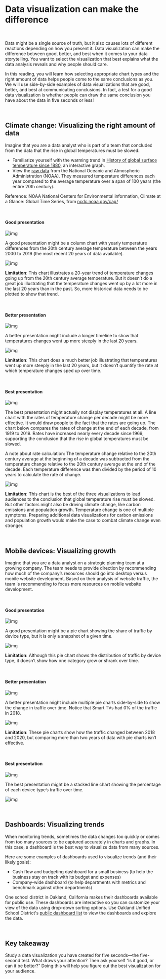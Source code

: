 # Data visualization can make the difference

&nbsp;

Data might be a single source of truth, but it also causes lots of different reactions depending on how you present it. Data visualization can make the difference between good, better, and best when it comes to your data storytelling. You want to select the visualization that best explains what the data analysis reveals and why people should care.

In this reading, you will learn how selecting appropriate chart types and the right amount of data helps people come to the same conclusions as you. We will use side-by-side examples of data visualizations that are good, better, and best at communicating conclusions. In fact, a test for a good data visualization is whether people can draw the same conclusion you have about the data in five seconds or less!

&nbsp;

## Climate change: Visualizing the right amount of data

Imagine that you are a data analyst who is part of a team that concluded from the data that the rise in global temperatures must be slowed. 

* Familiarize yourself with the warming trend in [History of global surface temperature since 1880](https://www.climate.gov/news-features/understanding-climate/climate-change-global-temperature), an interactive graph. 
* View the [raw data](https://www.ncdc.noaa.gov/cag/global/time-series/globe/land_ocean/ytd/12/1880-2019) from the National Oceanic and Atmospheric Administration (NOAA). They measured temperature differences each year compared to the average temperature over a span of 100 years (the entire 20th century). 

Reference: NOAA National Centers for Environmental information, Climate at a Glance: Global Time Series, from [ncdc.noaa.gov/cag/](https://www.ncdc.noaa.gov/cag/)

&nbsp;

#### Good presentation

![img](img/diff1.png)

A good presentation might be a column chart with yearly temperature differences from the 20th century average temperature between the years 2000 to 2019 (the most recent 20 years of data available).

![img](img/diff2.png)

**Limitation**: This chart illustrates a 20-year trend of temperature changes going up from the 20th century average temperature. But it doesn’t do a great job illustrating that the temperature changes went up by a lot more in the last 20 years than in the past. So, more historical data needs to be plotted to show that trend.

&nbsp;

#### Better presentation

![img](img/diff3.png)

A better presentation might include a longer timeline to show that temperatures changes went up more steeply in the last 20 years.

![img](img/diff4.png)

**Limitation:** This chart does a much better job illustrating that temperatures went up more steeply in the last 20 years, but it doesn’t quantify the rate at which temperature changes sped up over time. 

&nbsp;

#### Best presentation

![img](img/diff5.png)

The best presentation might actually not display temperatures at all. A line chart with the rates of temperature change per decade might be more effective. It would draw people to the fact that the rates are going up. The chart below compares the rates of change at the end of each decade, from 1919 to 2019. Rates have increased nearly every decade since 1969, supporting the conclusion that the rise in global temperatures must be slowed. 

A note about rate calculation: The temperature change relative to the 20th century average at the beginning of a decade was subtracted from the temperature change relative to the 20th century average at the end of the decade. Each temperature difference was then divided by the period of 10 years to calculate the rate of change. 

![img](img/diff6.png)

**Limitation:** This chart is the best of the three visualizations to lead audiences to the conclusion that global temperature rise must be slowed. But other factors might also be driving climate change, like carbon emissions and population growth. Temperature change is one of multiple symptoms. Preparing additional data visualizations for carbon emissions and population growth would make the case to combat climate change even stronger.

&nbsp;

## Mobile devices: Visualizing growth

Imagine that you are a data analyst on a strategic planning team at a growing company. The team needs to provide direction by recommending how much of the company’s resources should go into desktop versus mobile website development. Based on their analysis of website traffic, the team is recommending to focus more resources on mobile website development.

&nbsp;

#### Good presentation

![img](img/diff1.png)

A good presentation might be a pie chart showing the share of traffic by device type, but it is only a snapshot of a given time.

![img](img/diff7.png)

**Limitation:** Although this pie chart shows the distribution of traffic by device type, it doesn’t show how one category grew or shrank over time.

&nbsp;

#### Better presentation

![img](img/diff3.png)

A better presentation might include multiple pie charts side-by-side to show the change in traffic over time. Notice that Smart TVs had 0% of the traffic in 2018.

![img](img/diff9.png)

**Limitation:** These pie charts show how the traffic changed between 2018 and 2020, but comparing more than two years of data with pie charts isn’t effective. 

&nbsp;

#### Best presentation

![img](img/diff5.png)

The best presentation might be a stacked line chart showing the percentage of each device type’s traffic over time.

![img](img/diff10.png)

&nbsp;

## Dashboards: Visualizing trends 

When monitoring trends, sometimes the data changes too quickly or comes from too many sources to be captured accurately in charts and graphs. In this case, a dashboard is the best way to visualize data from many sources. 

Here are some examples of dashboards used to visualize trends (and their likely goals):

* Cash flow and budgeting dashboard for a small business (to help the business stay on track with its budget and expenses)
* Company-wide dashboard (to help departments with metrics and benchmark against other departments)

One school district in Oakland, California makes their dashboards available for public use. These dashboards are interactive so you can customize your view of the data using drop-down sorting options. Use Oakland Unified School District's [public dashboard list](http://www.ousddata.org/public-dashboards.html) to view the dashboards and explore the data. 

&nbsp;

## Key takeaway

Study a data visualization you have created for five seconds—the five-second test. What draws your attention? Then ask yourself “is it good, or can it be better?” Doing this will help you figure out the best visualization for your audience. 
